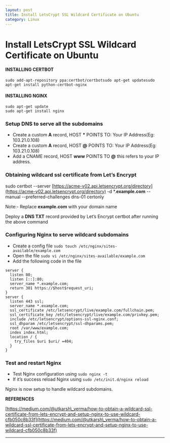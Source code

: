 ```yaml
---
layout: post
title: Install LetsCrypt SSL Wildcard Certificate on Ubuntu
category: Linux
---
```


# Install LetsCrypt SSL Wildcard Certificate on Ubuntu

#### **INSTALLING CERTBOT** <a href="#bkmrk-installing-certbot" id="bkmrk-installing-certbot"></a>

```
sudo add-apt-repository ppa:certbot/certbotsudo apt-get updatesudo apt-get install python-certbot-nginx
```

#### **INSTALLING NGINX** <a href="#bkmrk-installing-nginx" id="bkmrk-installing-nginx"></a>

```
sudo apt-get update
sudo apt-get install nginx
```

### Setup DNS to serve all the subdomains <a href="#bkmrk-setup-dns-to-serve-a" id="bkmrk-setup-dns-to-serve-a"></a>

* Create a custom **A** record, HOST **\*** POINTS TO: Your IP Address(Eg: 103.21.0.108)
* Create a custom **A** record, HOST **@** POINTS TO: Your IP Address(Eg: 103.21.0.108)
* Add a CNAME record, HOST **www** POINTS TO **@** this refers to your IP address.

### Obtaining wildcard ssl certificate from Let’s Encrypt <a href="#bkmrk-obtaining-wildcard-s" id="bkmrk-obtaining-wildcard-s"></a>

sudo certbot --server [https://acme-v02.api.letsencrypt.org/directory](https://acme-v02.api.letsencrypt.org/directory) -d \*.**example.com** --manual --preferred-challenges dns-01 certonly

Note:- Replace **example.com** with your domain name

Deploy a **DNS TXT** record provided by Let’s Encrypt certbot after running the above command

### Configuring Nginx to serve wildcard subdomains <a href="#bkmrk-configuring-nginx-to" id="bkmrk-configuring-nginx-to"></a>

* Create a config file `sudo touch /etc/nginx/sites-available/example.com`
* Open the file `sudo vi /etc/nginx/sites-available/example.com`
* Add the following code in the file

```
server {
  listen 80;
  listen [::]:80;
  server_name *.example.com;
  return 301 https://$host$request_uri;
}
server {
  listen 443 ssl;
  server_name *.example.com;
  ssl_certificate /etc/letsencrypt/live/example.com/fullchain.pem;
  ssl_certificate_key /etc/letsencrypt/live/example.com/privkey.pem;
  include /etc/letsencrypt/options-ssl-nginx.conf;
  ssl_dhparam /etc/letsencrypt/ssl-dhparams.pem;
  root /var/www/example.com;
  index index.html;
  location / {
    try_files $uri $uri/ =404;
  }
}
```

### Test and restart Nginx <a href="#bkmrk-test-and-restart-ngi" id="bkmrk-test-and-restart-ngi"></a>

* Test Nginx configuration using `sudo nginx -t`
* If it’s success reload Nginx using `sudo /etc/init.d/nginx reload`

Nginx is now setup to handle wildcard subdomains.

**REFERENCES**

[https://medium.com/@utkarsh\_verma/how-to-obtain-a-wildcard-ssl-certificate-from-lets-encrypt-and-setup-nginx-to-use-wildcard-cfb050c8b33f](https://medium.com/@utkarsh\_verma/how-to-obtain-a-wildcard-ssl-certificate-from-lets-encrypt-and-setup-nginx-to-use-wildcard-cfb050c8b33f)

***
